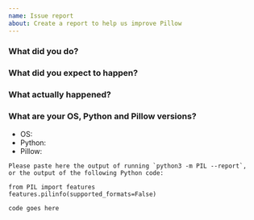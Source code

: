 ```yaml
---
name: Issue report
about: Create a report to help us improve Pillow
---
```


<!--
Thank you for reporting an issue.

Follow these guidelines to ensure your issue is handled properly.

If you have a ...

1.  General question: consider asking the question on Stack Overflow
    with the python-imaging-library tag:

    * https://stackoverflow.com/questions/tagged/python-imaging-library

    Do not ask a question in both places.

    If you think you have found a bug or have an unexplained exception
    then file a bug report here.

2.  Bug report: include a self-contained, copy-pastable example that
    generates the issue if possible. Be concise with code posted.
    Guidelines on how to provide a good bug report:

    * https://stackoverflow.com/help/mcve

    Bug reports which follow these guidelines are easier to diagnose,
    and are often handled much more quickly.

3.  Feature request: do a quick search of existing issues
    to make sure this has not been asked before.

We know asking good questions takes effort, and we appreciate your time.
Thank you.
-->

### What did you do?

### What did you expect to happen?

### What actually happened?

### What are your OS, Python and Pillow versions?

* OS: 
* Python: 
* Pillow: 

```text
Please paste here the output of running `python3 -m PIL --report`,
or the output of the following Python code:

from PIL import features
features.pilinfo(supported_formats=False)
```

<!--
Please include **code** that reproduces the issue and whenever possible, an **image** that demonstrates the issue. Please upload images to GitHub, not to third-party file hosting sites. If necessary, add the image to a zip or tar archive.

The best reproductions are self-contained scripts with minimal dependencies. If you are using a framework such as Plone, Django, or Buildout, try to replicate the issue just using Pillow.
-->

```python
code goes here
```
